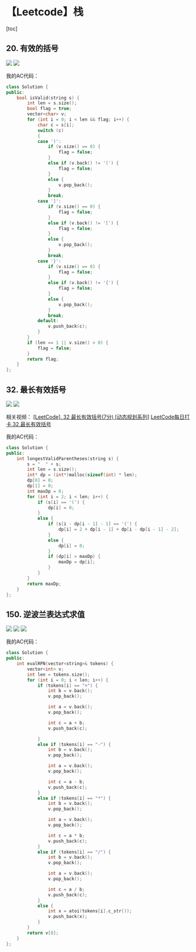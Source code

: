 # 【Leetcode】栈



[toc]



## 20. 有效的括号

![](D:\Notes\Leetcode\Leetcode.assets\20-1.png)
![](D:\Notes\Leetcode\Leetcode.assets\20-2.png)

我的AC代码：

```c++
class Solution {
public:
	bool isValid(string s) {
		int len = s.size();
		bool flag = true;
		vector<char> v;
		for (int i = 0; i < len && flag; i++) {
			char c = s[i];
			switch (c)
			{
			case ')':
				if (v.size() == 0) {
					flag = false;
				}
				else if (v.back() != '(') {
					flag = false;
				}
				else {
					v.pop_back();
				}
				break;
			case ']':
				if (v.size() == 0) {
					flag = false;
				}
				else if (v.back() != '[') {
					flag = false;
				}
				else {
					v.pop_back();
				}
				break;
			case '}':
				if (v.size() == 0) {
					flag = false;
				}
				else if (v.back() != '{') {
					flag = false;
				}
				else {
					v.pop_back();
				}
				break;
			default:
				v.push_back(c);
			}
		}
		if (len == 1 || v.size() > 0) {
			flag = false;
		}
		return flag;
	}
};
```



## 32. 最长有效括号

![](D:\Notes\Leetcode\Leetcode.assets\32-1.png)
![](D:\Notes\Leetcode\Leetcode.assets\32-2.png)

相关视频：
[[LeetCode]. 32 最长有效括号(7分) [动态规划系列]](https://www.bilibili.com/video/BV1VE411t75D)
[LeetCode每日打卡.32.最长有效括号](https://www.bilibili.com/video/BV1Ct4y197M3)

我的AC代码：

```c++
class Solution {
public:
	int longestValidParentheses(string s) {
		s = "  " + s;
		int len = s.size();
		int* dp = (int*)malloc(sizeof(int) * len);
		dp[0] = 0;
		dp[1] = 0;
		int maxDp = 0;
		for (int i = 2; i < len; i++) {
			if (s[i] == '(') {
				dp[i] = 0;
			}
			else {
				if (s[i - dp[i - 1] - 1] == '(') {
					dp[i] = 2 + dp[i - 1] + dp[i - dp[i - 1] - 2];
				}
				else {
					dp[i] = 0;
				}
				if (dp[i] > maxDp) {
					maxDp = dp[i];
				}
			}
		}
		return maxDp;
	}
};
```



## 150. 逆波兰表达式求值

![](D:\Notes\Leetcode\Leetcode.assets\150-1.png)
![](D:\Notes\Leetcode\Leetcode.assets\150-2.png)
![](D:\Notes\Leetcode\Leetcode.assets\150-3.png)

我的AC代码：

```c++
class Solution {
public:
	int evalRPN(vector<string>& tokens) {
		vector<int> v;
		int len = tokens.size();
		for (int i = 0; i < len; i++) {
			if (tokens[i] == "+") {
				int b = v.back();
				v.pop_back();

				int a = v.back();
				v.pop_back();

				int c = a + b;
				v.push_back(c);

			}
			else if (tokens[i] == "-") {
				int b = v.back();
				v.pop_back();

				int a = v.back();
				v.pop_back();

				int c = a - b;
				v.push_back(c);
			}
			else if (tokens[i] == "*") {
				int b = v.back();
				v.pop_back();

				int a = v.back();
				v.pop_back();

				int c = a * b;
				v.push_back(c);
			}
			else if (tokens[i] == "/") {
				int b = v.back();
				v.pop_back();

				int a = v.back();
				v.pop_back();

				int c = a / b;
				v.push_back(c);
			}
			else {
				int x = atoi(tokens[i].c_str());
				v.push_back(x);
			}
		}
		return v[0];
	}
};
```


